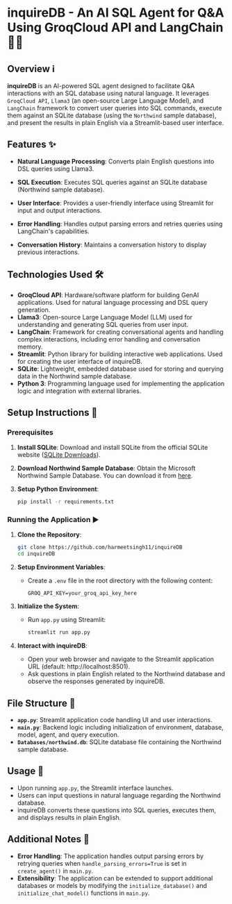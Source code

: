 # inquireDB - An AI SQL Agent for Q&A Using GroqCloud API and LangChain 👩‍💻

## Overview ℹ️

**inquireDB** is an AI-powered SQL agent designed to facilitate Q&A interactions with an SQL database using natural language. It leverages `GroqCloud API`, `Llama3` (an open-source Large Language Model), and `LangChain` framework to convert user queries into SQL commands, execute them against an SQLite database (using the `Northwind` sample database), and present the results in plain English via a Streamlit-based user interface.

## Features ✨

- **Natural Language Processing**: Converts plain English questions into DSL queries using Llama3.

- **SQL Execution**: Executes SQL queries against an SQLite database (Northwind sample database).

- **User Interface**: Provides a user-friendly interface using Streamlit for input and output interactions.

- **Error Handling**: Handles output parsing errors and retries queries using LangChain's capabilities.

- **Conversation History**: Maintains a conversation history to display previous interactions.

## Technologies Used 🛠️

- **GroqCloud API**: Hardware/software platform for building GenAI applications. Used for natural language processing and DSL query generation.
- **Llama3**: Open-source Large Language Model (LLM) used for understanding and generating SQL queries from user input.
- **LangChain**: Framework for creating conversational agents and handling complex interactions, including error handling and conversation memory.
- **Streamlit**: Python library for building interactive web applications. Used for creating the user interface of inquireDB.
- **SQLite**: Lightweight, embedded database used for storing and querying data in the Northwind sample database.
- **Python 3**: Programming language used for implementing the application logic and integration with external libraries.

## Setup Instructions 🚀

### Prerequisites

1. **Install SQLite**: Download and install SQLite from the official SQLite website ([SQLite Downloads](https://sqlite.org/download.html)).

2. **Download Northwind Sample Database**: Obtain the Microsoft Northwind Sample Database. You can download it from [here](https://github.com/jpwhite3/northwind-SQLite3).

3. **Setup Python Environment**:
   ```bash
   pip install -r requirements.txt
   ```

### Running the Application ▶️

1. **Clone the Repository**:
   ```bash
   git clone https://github.com/harmeetsingh11/inquireDB
   cd inquireDB
   ```

2. **Setup Environment Variables**:
   - Create a `.env` file in the root directory with the following content:
     ```plaintext
     GROQ_API_KEY=your_groq_api_key_here
     ```

3. **Initialize the System**:
   - Run `app.py` using Streamlit:
     ```bash
     streamlit run app.py
     ```

4. **Interact with inquireDB**:
   - Open your web browser and navigate to the Streamlit application URL (default: http://localhost:8501).
   - Ask questions in plain English related to the Northwind database and observe the responses generated by inquireDB.

## File Structure 📁

- **`app.py`**: Streamlit application code handling UI and user interactions.
- **`main.py`**: Backend logic including initialization of environment, database, model, agent, and query execution.
- **`Databases/northwind.db`**: SQLite database file containing the Northwind sample database.

## Usage 📘

- Upon running `app.py`, the Streamlit interface launches.
- Users can input questions in natural language regarding the Northwind database.
- inquireDB converts these questions into SQL queries, executes them, and displays results in plain English.

## Additional Notes 📝

- **Error Handling**: The application handles output parsing errors by retrying queries when `handle_parsing_errors=True` is set in `create_agent()` in `main.py`.
- **Extensibility**: The application can be extended to support additional databases or models by modifying the `initialize_database()` and `initialize_chat_model()` functions in `main.py`.